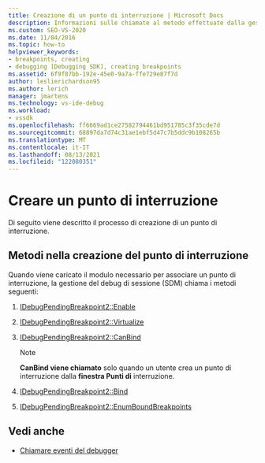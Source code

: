 ```yaml
---
title: Creazione di un punto di interruzione | Microsoft Docs
description: Informazioni sulle chiamate al metodo effettuate dalla gestione del debug della sessione quando viene caricato il modulo necessario per associare un punto di interruzione.
ms.custom: SEO-VS-2020
ms.date: 11/04/2016
ms.topic: how-to
helpviewer_keywords:
- breakpoints, creating
- debugging [Debugging SDK], creating breakpoints
ms.assetid: 6f9f87bb-192e-45e0-9a7a-ffe729e87f7d
author: leslierichardson95
ms.author: lerich
manager: jmartens
ms.technology: vs-ide-debug
ms.workload:
- vssdk
ms.openlocfilehash: ff6669ad1ce27582794461bd951785c3f35cde7d
ms.sourcegitcommit: 68897da7d74c31ae1ebf5d47c7b5ddc9b108265b
ms.translationtype: MT
ms.contentlocale: it-IT
ms.lasthandoff: 08/13/2021
ms.locfileid: "122080351"
---
```

# <a name="create-a-breakpoint"></a>Creare un punto di interruzione
Di seguito viene descritto il processo di creazione di un punto di interruzione.

## <a name="methods-in-breakpoint-creation"></a>Metodi nella creazione del punto di interruzione
 Quando viene caricato il modulo necessario per associare un punto di interruzione, la gestione del debug di sessione (SDM) chiama i metodi seguenti:

1. [IDebugPendingBreakpoint2::Enable](../../extensibility/debugger/reference/idebugpendingbreakpoint2-enable.md)

2. [IDebugPendingBreakpoint2::Virtualize](../../extensibility/debugger/reference/idebugpendingbreakpoint2-virtualize.md)

3. [IDebugPendingBreakpoint2::CanBind](../../extensibility/debugger/reference/idebugpendingbreakpoint2-canbind.md)

    > [!NOTE]
    > **CanBind viene chiamato** solo quando un utente crea un punto di interruzione dalla **finestra Punti di** interruzione.

4. [IDebugPendingBreakpoint2::Bind](../../extensibility/debugger/reference/idebugpendingbreakpoint2-bind.md)

5. [IDebugPendingBreakpoint2::EnumBoundBreakpoints](../../extensibility/debugger/reference/idebugpendingbreakpoint2-enumboundbreakpoints.md)

## <a name="see-also"></a>Vedi anche
- [Chiamare eventi del debugger](../../extensibility/debugger/calling-debugger-events.md)

